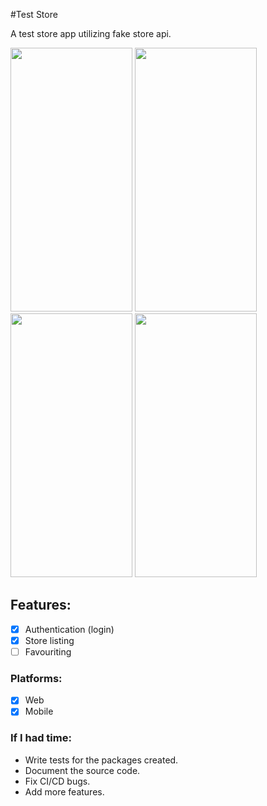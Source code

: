 #Test Store

 A test store app utilizing fake store api.

<p>
<img src="https://user-images.githubusercontent.com/48721796/223667998-a2832d0e-10a6-42e4-8818-010ca02d97bc.jpg" width="195" height="422">
<img src="https://user-images.githubusercontent.com/48721796/223669017-4d3bf879-a767-4ed4-b725-1e6aeca73da8.jpg" width="195" height="422">
<img src="https://user-images.githubusercontent.com/48721796/223668719-f5e8f140-18f9-45ab-ae68-0713f895cc01.jpg" width="195" height="422">
<img src="https://user-images.githubusercontent.com/48721796/223667979-23fc762e-db3c-44c8-86b8-e90ac4d08d4b.jpg" width="195" height="422">
</p>
<p></p>
<p></p>
<p></p>








## Features:
 - [x] Authentication (login)
 - [x] Store listing
 - [ ] Favouriting

### Platforms:
- [x] Web
- [x] Mobile

### If I had time:
* Write tests for the packages created.
* Document the source code.
* Fix CI/CD bugs.
* Add more features.

